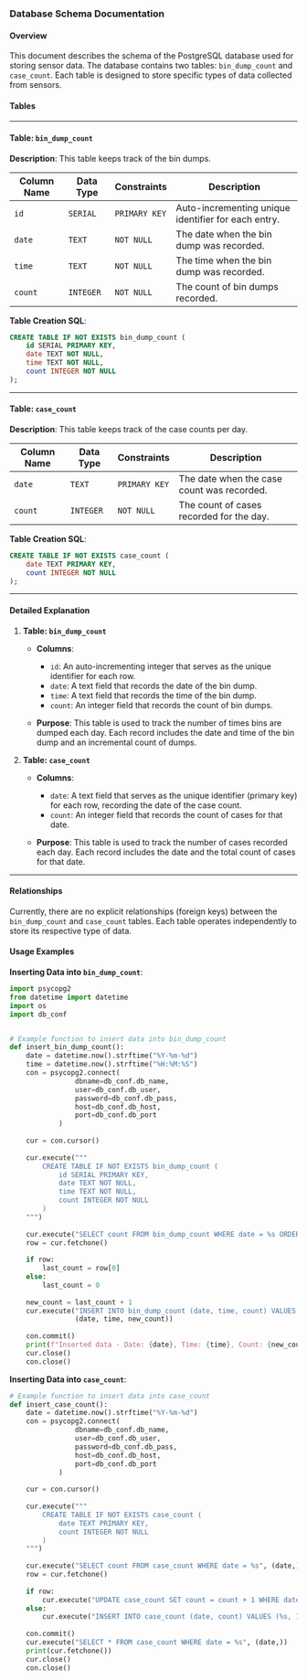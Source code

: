### Database Schema Documentation

#### Overview

This document describes the schema of the PostgreSQL database used for storing sensor data. The database contains two tables: `bin_dump_count` and `case_count`. Each table is designed to store specific types of data collected from sensors.

#### Tables

---

#### Table: `bin_dump_count`

**Description**: This table keeps track of the bin dumps.

| Column Name | Data Type | Constraints             | Description                                   |
|-------------|-----------|-------------------------|-----------------------------------------------|
| `id`        | `SERIAL`  | `PRIMARY KEY`           | Auto-incrementing unique identifier for each entry. |
| `date`      | `TEXT`    | `NOT NULL`              | The date when the bin dump was recorded.      |
| `time`      | `TEXT`    | `NOT NULL`              | The time when the bin dump was recorded.      |
| `count`     | `INTEGER` | `NOT NULL`              | The count of bin dumps recorded.              |

**Table Creation SQL**:
```sql
CREATE TABLE IF NOT EXISTS bin_dump_count (
    id SERIAL PRIMARY KEY,
    date TEXT NOT NULL,
    time TEXT NOT NULL,
    count INTEGER NOT NULL
);
```

---

#### Table: `case_count`

**Description**: This table keeps track of the case counts per day.

| Column Name | Data Type | Constraints             | Description                                   |
|-------------|-----------|-------------------------|-----------------------------------------------|
| `date`      | `TEXT`    | `PRIMARY KEY`           | The date when the case count was recorded.    |
| `count`     | `INTEGER` | `NOT NULL`              | The count of cases recorded for the day.      |

**Table Creation SQL**:
```sql
CREATE TABLE IF NOT EXISTS case_count (
    date TEXT PRIMARY KEY,
    count INTEGER NOT NULL
);
```

---

#### Detailed Explanation

1. **Table: `bin_dump_count`**
    - **Columns**:
        - `id`: An auto-incrementing integer that serves as the unique identifier for each row.
        - `date`: A text field that records the date of the bin dump.
        - `time`: A text field that records the time of the bin dump.
        - `count`: An integer field that records the count of bin dumps.

    - **Purpose**: This table is used to track the number of times bins are dumped each day. Each record includes the date and time of the bin dump and an incremental count of dumps.

2. **Table: `case_count`**
    - **Columns**:
        - `date`: A text field that serves as the unique identifier (primary key) for each row, recording the date of the case count.
        - `count`: An integer field that records the count of cases for that date.

    - **Purpose**: This table is used to track the number of cases recorded each day. Each record includes the date and the total count of cases for that date.

---

#### Relationships

Currently, there are no explicit relationships (foreign keys) between the `bin_dump_count` and `case_count` tables. Each table operates independently to store its respective type of data.

#### Usage Examples

**Inserting Data into `bin_dump_count`**:
```python
import psycopg2
from datetime import datetime
import os
import db_conf


# Example function to insert data into bin_dump_count
def insert_bin_dump_count():
    date = datetime.now().strftime("%Y-%m-%d")
    time = datetime.now().strftime("%H:%M:%S")
    con = psycopg2.connect(
                dbname=db_conf.db_name,
                user=db_conf.db_user,
                password=db_conf.db_pass,
                host=db_conf.db_host,
                port=db_conf.db_port
            )
    
    cur = con.cursor()
    
    cur.execute("""
        CREATE TABLE IF NOT EXISTS bin_dump_count (
            id SERIAL PRIMARY KEY,
            date TEXT NOT NULL,
            time TEXT NOT NULL,
            count INTEGER NOT NULL
        )
    """)
    
    cur.execute("SELECT count FROM bin_dump_count WHERE date = %s ORDER BY id DESC LIMIT 1", (date,))
    row = cur.fetchone()
    
    if row:
        last_count = row[0]
    else:
        last_count = 0
    
    new_count = last_count + 1
    cur.execute("INSERT INTO bin_dump_count (date, time, count) VALUES (%s, %s, %s)",
                (date, time, new_count))
    
    con.commit()
    print(f"Inserted data - Date: {date}, Time: {time}, Count: {new_count}")
    cur.close()
    con.close()


```

**Inserting Data into `case_count`**:
```python
# Example function to insert data into case_count
def insert_case_count():
    date = datetime.now().strftime("%Y-%m-%d")
    con = psycopg2.connect(
                dbname=db_conf.db_name,
                user=db_conf.db_user,
                password=db_conf.db_pass,
                host=db_conf.db_host,
                port=db_conf.db_port
            )
    
    cur = con.cursor()
    
    cur.execute("""
        CREATE TABLE IF NOT EXISTS case_count (
            date TEXT PRIMARY KEY,
            count INTEGER NOT NULL
        )
    """)
    
    cur.execute("SELECT count FROM case_count WHERE date = %s", (date,))
    row = cur.fetchone()
    
    if row:
        cur.execute("UPDATE case_count SET count = count + 1 WHERE date = %s", (date,))
    else:
        cur.execute("INSERT INTO case_count (date, count) VALUES (%s, 1)", (date,))
    
    con.commit()
    cur.execute("SELECT * FROM case_count WHERE date = %s", (date,))
    print(cur.fetchone())
    cur.close()
    con.close()


```



